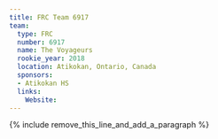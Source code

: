 ```yaml
---
title: FRC Team 6917
team:
  type: FRC
  number: 6917
  name: The Voyageurs
  rookie_year: 2018
  location: Atikokan, Ontario, Canada
  sponsors:
  - Atikokan HS
  links:
    Website:
---
```


{% include remove_this_line_and_add_a_paragraph %}